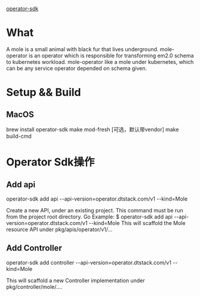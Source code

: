 
[operator-sdk](https://github.com/operator-framework/operator-sdk/blob/master/README.md)
# What
A mole is a small animal with black fur that lives underground.
mole-operator is an operator which is responsible for transforming em2.0 schema to kubernetes workload.
mole-operator like a mole under kubernetes, which can be any service operator depended on schema given.


# Setup && Build
## MacOS
brew install operator-sdk
make mod-fresh [可选，默认带vendor]
make build-cmd

# Operator Sdk操作
## Add api
operator-sdk add api --api-version=operator.dtstack.com/v1 --kind=Mole

Create a new API, under an existing project. This command must be run from the project root directory.
Go Example:
$ operator-sdk add api --api-version=operator.dtstack.com/v1 --kind=Mole
This will scaffold the Mole resource API under pkg/apis/operator/v1/...

## Add Controller
operator-sdk add controller --api-version=operator.dtstack.com/v1 --kind=Mole

This will scaffold a new Controller implementation under pkg/controller/mole/....